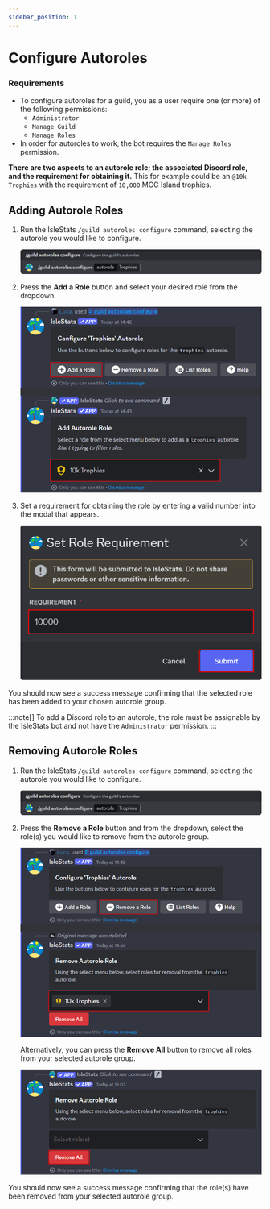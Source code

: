 ```yaml
---
sidebar_position: 1
---
```


# Configure Autoroles

### Requirements

- To configure autoroles for a guild, you as a user require one (or more) of the following permissions:
  - `Administrator`
  - `Manage Guild`
  - `Manage Roles`
- In order for autoroles to work, the bot requires the `Manage Roles` permission.

**There are two aspects to an autorole role; the associated Discord role, and the requirement for obtaining it.** This for example could be an `@10k Trophies` with the requirement of `10,000` MCC Island trophies.

## Adding Autorole Roles

1. Run the IsleStats `/guild autoroles configure` command, selecting the autorole you would like to configure.

   ![image](images/autoroles/autorole-configure-command.png)

2. Press the **Add a Role** button and select your desired role from the dropdown.

   ![image](images/autoroles/select-role.png)

3. Set a requirement for obtaining the role by entering a valid number into the modal that appears.

   ![image](images/autoroles/set-requirement.png)

You should now see a success message confirming that the selected role has been added to your chosen autorole group.

:::note[]
To add a Discord role to an autorole, the role must be assignable by the IsleStats bot and not have the `Administrator` permission.
:::

## Removing Autorole Roles

1. Run the IsleStats `/guild autoroles configure` command, selecting the autorole you would like to configure.

   ![image](images/autoroles/autorole-configure-command.png)

2. Press the **Remove a Role** button and from the dropdown, select the role(s) you would like to remove from the autorole group.

   ![image](images/autoroles/remove-role.png)

   Alternatively, you can press the **Remove All** button to remove all roles from your selected autorole group.

   ![image](images/autoroles/remove-all-roles.png)

You should now see a success message confirming that the role(s) have been removed from your selected autorole group.
